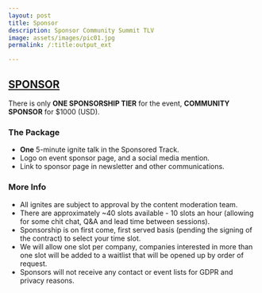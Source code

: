 ```yaml
---
layout: post
title: Sponsor
description: Sponsor Community Summit TLV
image: assets/images/pic01.jpg
permalink: /:title:output_ext

---
```



## [SPONSOR](#SPONSOR) 
There is only <strong>ONE SPONSORSHIP TIER</strong> for the event, **COMMUNITY SPONSOR** for $1000 (USD).

### The Package
- **One** 5-minute ignite talk in the Sponsored Track.
- Logo on event sponsor page, and a social media mention.
- Link to sponsor page in newsletter and other communications.


### More Info
- All ignites are subject to approval by the content moderation team.
- There are approximately ~40 slots available - 10 slots an hour (allowing for some chit chat, Q&A and lead time between sessions).
- Sponsorship is on first come, first served basis (pending the signing of the contract) to select your time slot.
- We will allow one slot per company, companies interested in more than one slot will be added to a waitlist that will be opened up by order of request.
- Sponsors will not receive any contact or event lists for GDPR and privacy reasons.



